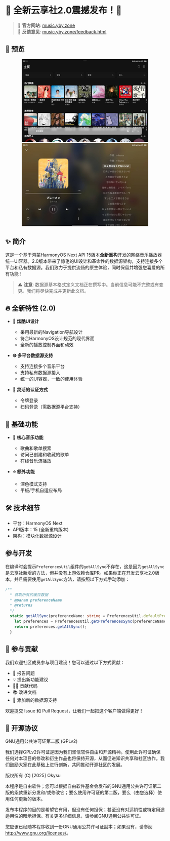 # 🎉 全新云享社2.0震撼发布！🚀

> 📌 **官方网站**: [music.yby.zone](https://music.yby.zone)  
> 📢 **反馈意见**: [music.yby.zone/feedback.html](https://music.yby.zone/feedback.html)

## 📱 预览
<div align="center">
    <img src="images/a961b09d3d994f1e21d1727d7b1ab80f_720.jpg" width="400"/>
    <img src="images/3b7094c31415a3db0a0f9b2aa741b61c_720.jpg"  width="400"/>
</div>

## ✨ 简介
这是一个基于鸿蒙HarmonyOS Next API 15版本**全新重构**开发的网络音乐播放器统一UI容器。2.0版本带来了惊艳的UI设计和革命性的数据源架构，支持连接多个平台和私有数据源。我们致力于提供流畅的原生体验，同时保留并增强您喜爱的所有功能！

> ⚠️ **注意**: 数据源基本格式定义文档正在撰写中。当前信息可能不完整或有变更。我们将尽快完成并更新此文档。

## 🔥 全新特性 (2.0)
- **🎨 炫酷UI设计**
    - 采用最新的Navigation导航设计
    - 符合HarmonyOS设计规范的现代界面
    - 全新的播放控制界面和动效

- **🌐 多平台数据源支持**
    - 支持连接多个音乐平台
    - 支持私有数据源接入
    - 统一的UI容器，一致的使用体验

- **🔐 灵活的认证方式**
    - 令牌登录
    - 扫码登录（需数据源平台支持）

## 🎵 基础功能
- **💯 核心音乐功能**
    - 歌曲和歌单搜索
    - 访问已创建和收藏的歌单
    - 在线音乐流播放

- **⭐ 额外功能**
    - 深色模式支持
    - 平板/手机自适应布局

## 🛠️ 技术细节
- 平台：HarmonyOS Next
- API版本：15 (全新重构版本)
- 架构：模块化数据源设计

## 参与开发

在编译时会提示`PreferencesUtil`组件的`getAllSync`不存在，这是因为`getAllSync`是云享社新增的方法，但并没有上游依赖仓库PR。如果你正在开发云享社2.0版本，并且需要使用`getAllSync`方法，请按照以下方式手动添加：
```typescript
/**
  * 获取所有的缓存数据
  * @param preferenceName
  * @returns
  */
  static getAllSync(preferenceName: string = PreferencesUtil.defaultPreferenceName): object{
    let preferences = PreferencesUtil.getPreferencesSync(preferenceName); //获取实例
    return preferences.getAllSync();
  }
```

## 🤝 参与贡献
我们欢迎社区成员参与项目建设！您可以通过以下方式贡献：
- 📝 报告问题
- 💡 提出新功能建议
- 👨‍💻 贡献代码
- 📚 改进文档
- 🔌 添加新的数据源支持

欢迎提交 Issue 和 Pull Request，让我们一起把这个客户端做得更好！

## 📜 开源协议
GNU通用公共许可证第二版 (GPLv2)

我们选择GPLv2许可证是因为我们坚信软件自由和开源精神。使用此许可证确保任何对本项目的修改和衍生作品也将保持开源，从而促进知识共享和社区协作。我们鼓励大家在此基础上进行创新，共同推动开源社区的发展。

版权所有 (C) [2025] Okysu

本程序是自由软件；您可以根据自由软件基金会发布的GNU通用公共许可证第二版的条款重新分发和/或修改它；要么使用许可证的第二版，要么（由您选择）使用任何更新的版本。

发布本程序的目的是希望它有用，但没有任何担保；甚至没有对适销性或特定用途适用性的暗示担保。有关更多详细信息，请参阅GNU通用公共许可证。

您应该已经随本程序收到一份GNU通用公共许可证副本；如果没有，请参阅<http://www.gnu.org/licenses/>。